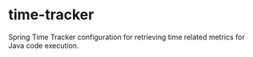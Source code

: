 # time-tracker
Spring Time Tracker configuration for retrieving time related metrics for Java code execution.
